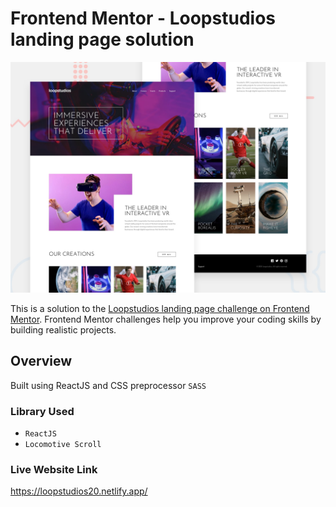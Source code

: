 # Frontend Mentor - Loopstudios landing page solution

![Design preview for the Space tourism website coding challenge](./desktop-preview.jpg)

This is a solution to the [Loopstudios landing page challenge on Frontend Mentor](https://www.frontendmentor.io/challenges/loopstudios-landing-page-N88J5Onjw). Frontend Mentor challenges help you improve your coding skills by building realistic projects. 

## Overview

Built using ReactJS and CSS preprocessor `SASS`

### Library Used

- `ReactJS`
- `Locomotive Scroll`

### Live Website Link

https://loopstudios20.netlify.app/

